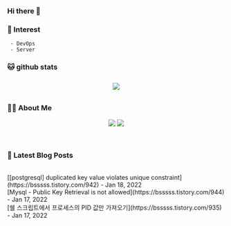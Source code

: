 
### Hi there 👋   

### 📖   Interest   
     - DevOps   
     - Server  

###  🐱 github stats  

<div id="main" align="center">
    <img src="https://github-readme-stats.vercel.app/api?username=qpyu66&hide=stars,contribs&count_private=true&show_icons=true"
        style="height: auto; margin-left: 20px; margin-right: 20px; padding: 10px;"/>
</div>

###  💁‍♀️ About Me  
<p align="center">
    <a href="https://bsssss.tistory.com/"><img src="https://img.shields.io/badge/Blog-FF5722?style=flat-square&logo=Blogger&logoColor=white"/></a>
    <a href="mailto:qpyu66@gmail.com"><img src="https://img.shields.io/badge/Gmail-d14836?style=flat-square&logo=Gmail&logoColor=white&link=qpyu66@gmail.com"/></a>
</p>

<br>

### 📕 Latest Blog Posts   
<br>
[[postgresql] duplicated key value violates unique constraint](https://bsssss.tistory.com/942) - Jan 18, 2022<br>
[Mysql - Public Key Retrieval is not allowed](https://bsssss.tistory.com/944) - Jan 17, 2022<br>
[쉘 스크립트에서 프로세스의 PID 값만 가져오기](https://bsssss.tistory.com/935) - Jan 17, 2022<br>
